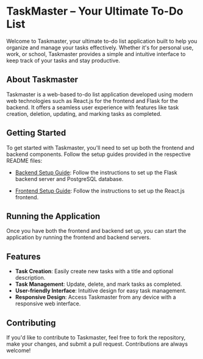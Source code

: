 # TaskMaster – Your Ultimate To-Do List

Welcome to Taskmaster, your ultimate to-do list application built to help you organize and manage your tasks effectively. Whether it's for personal use, work, or school, Taskmaster provides a simple and intuitive interface to keep track of your tasks and stay productive.

## About Taskmaster

Taskmaster is a web-based to-do list application developed using modern web technologies such as React.js for the frontend and Flask for the backend. It offers a seamless user experience with features like task creation, deletion, updating, and marking tasks as completed.

## Getting Started

To get started with Taskmaster, you'll need to set up both the frontend and backend components. Follow the setup guides provided in the respective README files:

- [Backend Setup Guide](https://github.com/Francisca105/taskmaster_your-ultimate-to-do-list/blob/main/server/README.md): Follow the instructions to set up the Flask backend server and PostgreSQL database.

- [Frontend Setup Guide](https://github.com/Francisca105/taskmaster_your-ultimate-to-do-list/blob/main/client/README.md): Follow the instructions to set up the React.js frontend.

## Running the Application

Once you have both the frontend and backend set up, you can start the application by running the frontend and backend servers.

## Features

- **Task Creation**: Easily create new tasks with a title and optional description.
- **Task Management**: Update, delete, and mark tasks as completed.
- **User-friendly Interface**: Intuitive design for easy task management.
- **Responsive Design**: Access Taskmaster from any device with a responsive web interface.

## Contributing

If you'd like to contribute to Taskmaster, feel free to fork the repository, make your changes, and submit a pull request. Contributions are always welcome!